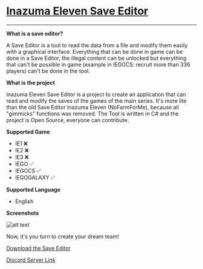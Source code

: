 # [Inazuma Eleven Save Editor](https://github.com/Tiniifan/InazumaElevenSaveEditor/releases/tag/1.3.0.0)
___________________________________________________________________________
**What is a save editor?**

A Save Editor is a tool to read the data from a file and modify them easily with a graphical interface.
Everything that can be done in game can be done in a Save Editor, the illegal content can be unlocked but everything that can't be possible in game (example in IEGOCS: recruit more than 336 players) can't be done in the tool.

**What is the project**

Inazuma Eleven Save Editor is a project to create an application that can read and modify the saves of the games of the main series. It's more lite than the old Save Editor Inazuma Eleven (NoFarmForMe), because all "gimmicks" functions was removed. The Tool is written in C# and the project is Open Source, everyone can contribute.

**Supported Game**
- IE1 ❌
- IE2 ❌
- IE3 ❌
- IEGO ✅
- IEGOCS ✅
- IEGOGALAXY ✅

**Supported Language**
- English

**Screenshots**

![alt text](https://i.imgur.com/ZEb26mp.png)

Now, it's you turn to create your dream team!

[Download the Save Editor](https://github.com/Tiniifan/InazumaElevenSaveEditor/releases/download/1.3.0.0/InazumaElevenSaveEditor.exe)

[Discord Server Link](https://discord.gg/3wKp5ZxA9N)
